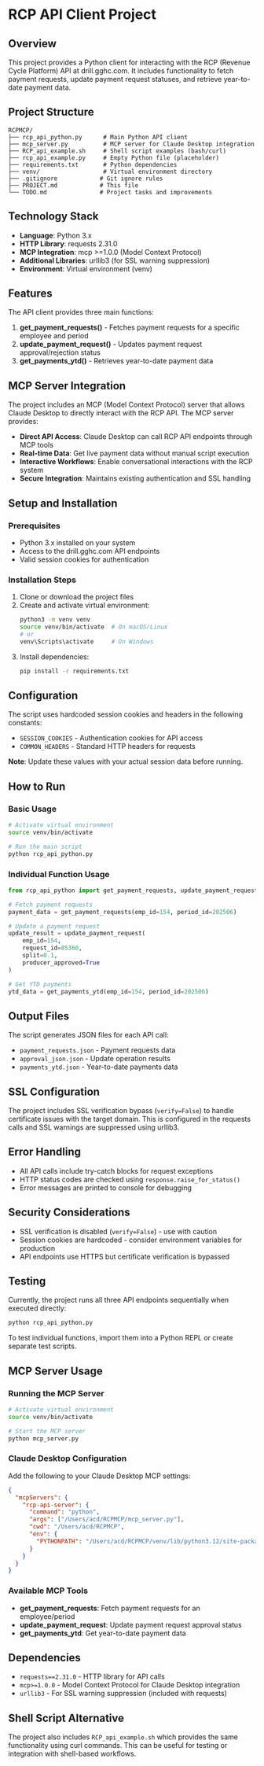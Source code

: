 # RCP API Client Project

## Overview
This project provides a Python client for interacting with the RCP (Revenue Cycle Platform) API at drill.gghc.com. It includes functionality to fetch payment requests, update payment request statuses, and retrieve year-to-date payment data.

## Project Structure
```
RCPMCP/
├── rcp_api_python.py      # Main Python API client
├── mcp_server.py          # MCP server for Claude Desktop integration
├── RCP_api_example.sh     # Shell script examples (bash/curl)
├── rcp_api_example.py     # Empty Python file (placeholder)
├── requirements.txt       # Python dependencies
├── venv/                  # Virtual environment directory
├── .gitignore            # Git ignore rules
├── PROJECT.md            # This file
└── TODO.md               # Project tasks and improvements
```

## Technology Stack
- **Language**: Python 3.x
- **HTTP Library**: requests 2.31.0
- **MCP Integration**: mcp >=1.0.0 (Model Context Protocol)
- **Additional Libraries**: urllib3 (for SSL warning suppression)
- **Environment**: Virtual environment (venv)

## Features
The API client provides three main functions:

1. **get_payment_requests()** - Fetches payment requests for a specific employee and period
2. **update_payment_request()** - Updates payment request approval/rejection status
3. **get_payments_ytd()** - Retrieves year-to-date payment data

## MCP Server Integration
The project includes an MCP (Model Context Protocol) server that allows Claude Desktop to directly interact with the RCP API. The MCP server provides:

- **Direct API Access**: Claude Desktop can call RCP API endpoints through MCP tools
- **Real-time Data**: Get live payment data without manual script execution
- **Interactive Workflows**: Enable conversational interactions with the RCP system
- **Secure Integration**: Maintains existing authentication and SSL handling

## Setup and Installation

### Prerequisites
- Python 3.x installed on your system
- Access to the drill.gghc.com API endpoints
- Valid session cookies for authentication

### Installation Steps
1. Clone or download the project files
2. Create and activate virtual environment:
   ```bash
   python3 -m venv venv
   source venv/bin/activate  # On macOS/Linux
   # or
   venv\Scripts\activate     # On Windows
   ```
3. Install dependencies:
   ```bash
   pip install -r requirements.txt
   ```

## Configuration
The script uses hardcoded session cookies and headers in the following constants:
- `SESSION_COOKIES` - Authentication cookies for API access
- `COMMON_HEADERS` - Standard HTTP headers for requests

**Note**: Update these values with your actual session data before running.

## How to Run

### Basic Usage
```bash
# Activate virtual environment
source venv/bin/activate

# Run the main script
python rcp_api_python.py
```

### Individual Function Usage
```python
from rcp_api_python import get_payment_requests, update_payment_request, get_payments_ytd

# Fetch payment requests
payment_data = get_payment_requests(emp_id=154, period_id=202506)

# Update a payment request
update_result = update_payment_request(
    emp_id=154, 
    request_id=85360, 
    split=0.1, 
    producer_approved=True
)

# Get YTD payments
ytd_data = get_payments_ytd(emp_id=154, period_id=202506)
```

## Output Files
The script generates JSON files for each API call:
- `payment_requests.json` - Payment requests data
- `approval_json.json` - Update operation results
- `payments_ytd.json` - Year-to-date payments data

## SSL Configuration
The project includes SSL verification bypass (`verify=False`) to handle certificate issues with the target domain. This is configured in the requests calls and SSL warnings are suppressed using urllib3.

## Error Handling
- All API calls include try-catch blocks for request exceptions
- HTTP status codes are checked using `response.raise_for_status()`
- Error messages are printed to console for debugging

## Security Considerations
- SSL verification is disabled (`verify=False`) - use with caution
- Session cookies are hardcoded - consider environment variables for production
- API endpoints use HTTPS but certificate verification is bypassed

## Testing
Currently, the project runs all three API endpoints sequentially when executed directly:
```bash
python rcp_api_python.py
```

To test individual functions, import them into a Python REPL or create separate test scripts.

## MCP Server Usage

### Running the MCP Server
```bash
# Activate virtual environment
source venv/bin/activate

# Start the MCP server
python mcp_server.py
```

### Claude Desktop Configuration
Add the following to your Claude Desktop MCP settings:

```json
{
  "mcpServers": {
    "rcp-api-server": {
      "command": "python",
      "args": ["/Users/acd/RCPMCP/mcp_server.py"],
      "cwd": "/Users/acd/RCPMCP",
      "env": {
        "PYTHONPATH": "/Users/acd/RCPMCP/venv/lib/python3.12/site-packages"
      }
    }
  }
}
```

### Available MCP Tools
- **get_payment_requests**: Fetch payment requests for an employee/period
- **update_payment_request**: Update payment request approval status
- **get_payments_ytd**: Get year-to-date payment data

## Dependencies
- `requests==2.31.0` - HTTP library for API calls
- `mcp>=1.0.0` - Model Context Protocol for Claude Desktop integration
- `urllib3` - For SSL warning suppression (included with requests)

## Shell Script Alternative
The project also includes `RCP_api_example.sh` which provides the same functionality using curl commands. This can be useful for testing or integration with shell-based workflows.